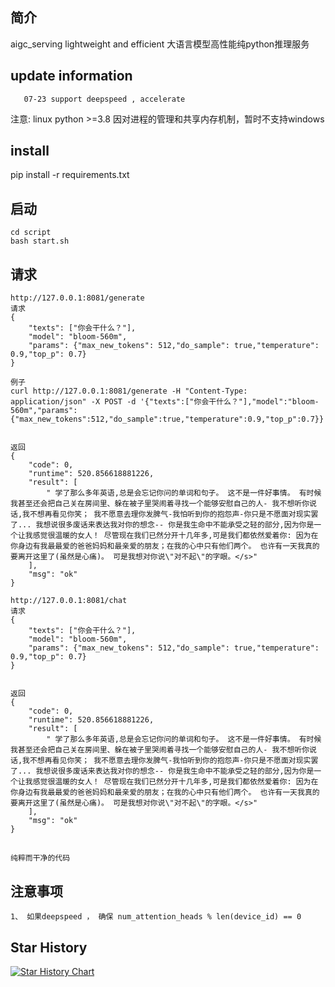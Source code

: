
## 简介

   aigc_serving lightweight and efficient 大语言模型高性能纯python推理服务


## update information
```text
   07-23 support deepspeed , accelerate
```
   注意:
   linux python >=3.8
   因对进程的管理和共享内存机制，暂时不支持windows
    

## install
pip install -r requirements.txt




## 启动
```commandline
cd script
bash start.sh
```

## 请求
```text
http://127.0.0.1:8081/generate
请求
{
    "texts": ["你会干什么？"],
    "model": "bloom-560m",
    "params": {"max_new_tokens": 512,"do_sample": true,"temperature": 0.9,"top_p": 0.7}
}

例子 
curl http://127.0.0.1:8081/generate -H "Content-Type: application/json" -X POST -d '{"texts":["你会干什么？"],"model":"bloom-560m","params":{"max_new_tokens":512,"do_sample":true,"temperature":0.9,"top_p":0.7}}'


返回
{
    "code": 0,
    "runtime": 520.856618881226,
    "result": [
        " 学了那么多年英语,总是会忘记你问的单词和句子。 这不是一件好事情。 有时候我甚至还会把自己关在房间里、躲在被子里哭闹着寻找一个能够安慰自己的人- 我不想听你说话,我不想再看见你笑； 我不愿意去理你发脾气-我怕听到你的抱怨声-你只是不愿面对现实罢了... 我想说很多废话来表达我对你的想念-- 你是我生命中不能承受之轻的部分,因为你是一个让我感觉很温暖的女人！ 尽管现在我们已然分开十几年多,可是我们都依然爱着你: 因为在你身边有我最最爱的爸爸妈妈和最亲爱的朋友；在我的心中只有他们两个。 也许有一天我真的要离开这里了(虽然是心痛)。 可是我想对你说\"对不起\"的字眼。</s>"
    ],
    "msg": "ok"
}
```



```text
http://127.0.0.1:8081/chat
请求
{
    "texts": ["你会干什么？"],
    "model": "bloom-560m",
    "params": {"max_new_tokens": 512,"do_sample": true,"temperature": 0.9,"top_p": 0.7}
}


返回
{
    "code": 0,
    "runtime": 520.856618881226,
    "result": [
        " 学了那么多年英语,总是会忘记你问的单词和句子。 这不是一件好事情。 有时候我甚至还会把自己关在房间里、躲在被子里哭闹着寻找一个能够安慰自己的人- 我不想听你说话,我不想再看见你笑； 我不愿意去理你发脾气-我怕听到你的抱怨声-你只是不愿面对现实罢了... 我想说很多废话来表达我对你的想念-- 你是我生命中不能承受之轻的部分,因为你是一个让我感觉很温暖的女人！ 尽管现在我们已然分开十几年多,可是我们都依然爱着你: 因为在你身边有我最最爱的爸爸妈妈和最亲爱的朋友；在我的心中只有他们两个。 也许有一天我真的要离开这里了(虽然是心痛)。 可是我想对你说\"对不起\"的字眼。</s>"
    ],
    "msg": "ok"
}
```



## 
    纯粹而干净的代码


## 注意事项
```text
1、 如果deepspeed ， 确保 num_attention_heads % len(device_id) == 0

```

## Star History

[![Star History Chart](https://api.star-history.com/svg?repos=ssbuild/aigc_serving&type=Date)](https://star-history.com/#ssbuild/aigc_serving&Date)

